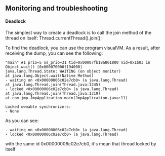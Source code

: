 Monitoring and troubleshooting
-----------------------

#### Deadlock
The simplest way to create a deadlock is to call the join method of the thread on itself:
    Thread.currentThread().join();
    
To find the deadlock, you can use the program visualVM. As a result, after receiving the dump, you can see the following: 

    "main" #1 prio=5 os_prio=31 tid=0x00007fb18a801800 nid=0x1b03 in Object.wait() [0x000070000f194000]
    java.lang.Thread.State: WAITING (on object monitor)
	at java.lang.Object.wait(Native Method)
	- waiting on <0x00000006c02e7cb0> (a java.lang.Thread)
	at java.lang.Thread.join(Thread.java:1245)
	- locked <0x00000006c02e7cb0> (a java.lang.Thread)
	at java.lang.Thread.join(Thread.java:1319)
	at com.jmp.JmpApplication.main(JmpApplication.java:11)

    Locked ownable synchronizers:
	- None

As you can see:

	- waiting on <0x00000006c02e7cb0> (a java.lang.Thread)
	- locked <0x00000006c02e7cb0> (a java.lang.Thread)
	
with the same id 0x00000006c02e7cb0, it's mean that thread locked by itself
